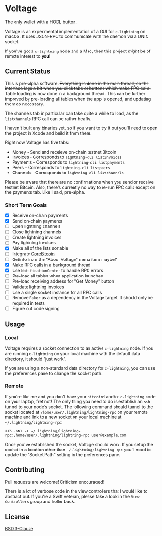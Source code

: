 # Voltage

The only wallet with a HODL button.

Voltage is an experimental implementation of a GUI for `c-lightning` on macOS. It uses JSON-RPC to communicate with the daemon via a UNIX socket.

If you've got a `c-lightning` node and a Mac, then this project *might* be of remote interest to **you**!

## Current Status

This is pre-alpha software. ~~Everything is done in the main thread, so the interface lags a bit when you click tabs or buttons which make RPC calls.~~  Table loading is now done in a background thread. This can be further improved by pre-loading all tables when the app is opened, and updating them as necessary.

The channels tab in particular can take quite a while to load, as the `listchannels` RPC call can be rather heafty.

I haven't built any binaries yet, so if you want to try it out you'll need to open the project in Xcode and build it from there.

Right now Voltage has five tabs:

- Money - Send and receieve on-chain testnet Bitcoin
- Invoices - Corresponds to `lightning-cli listinvoices`
- Payments - Corresponds to `lightning-cli listpayments`
- Peers - Corresponds to `lightning-cli listpeers`
- Channels - Corresponds to `lightning-cli listchannels`

Please be aware that there are no confirmations when you send or receive testnet Bitcoin. Also, there's currently no way to re-run RPC calls except on the payments tab. Like I said, pre-alpha.

### Short Term Goals

- [X] Receive on-chain payments
- [X] Send on-chain payments
- [ ] Open lightning channels
- [ ] Close lightning channels
- [ ] Create lightning invoices
- [ ] Pay lightning invoices
- [X] Make all of the lists sortable
- [ ] Integrate [CoreBitcoin](https://github.com/oleganza/CoreBitcoin)
- [ ] Getinfo from the "About Voltage" menu item maybe?
- [X] Make RPC calls in a background thread
- [X] Use `NotificationCenter` to handle RPC errors
- [ ] Pre-load all tables when application launches
- [ ] Pre-load receiving address for "Get Money" button
- [ ] Validate lightning invoices
- [ ] Use a single socket instance for all RPC calls
- [ ] Remove `Faker` as a dependency in the Voltage target. It should only be required in tests.
- [ ] Figure out code signing

## Usage

### Local

Voltage requires a socket connection to an active `c-lightning` node. If you are running `c-lightning` on your local machine with the default data directory, it should "just work".

If you are using a non-standard data directory for `c-lightning`, you can use the preferences pane to change the socket path.

### Remote

If you're like me and you don't have your `bitcoind` and/or `c-lightning` node on your laptop, fret not! The only thing you need to do is establish an `ssh` tunnel to your node's socket. The following command should tunnel to the socket located at `/home/user/.lightning/lightning-rpc` on your remote machine and link to a new socket on your local machine at `~/.lightning/lightning-rpc`:

    ssh -nNT -L ~/.lightning/lightning-rpc:/home/user/.lightning/lightning-rpc user@example.com

Once you've established the socket, Voltage should work. If you setup the socket in a location other than `~/.lightning/lightning-rpc` you'll need to update the "Socket Path" setting in the preferences pane.

## Contributing

Pull requests are welcome! Criticism encouraged!

There is a lot of verbose code in the view controllers that I would like to abstract out. If you're a Swift veteran, please take a look in the `View Controllers` group and holler back.

## License

[BSD 3-Clause](LICENSE.md)
